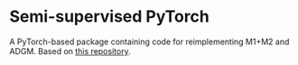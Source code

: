 # Semi-supervised PyTorch

A PyTorch-based package containing code for reimplementing M1+M2 and ADGM. Based on [this repository](https://github.com/wohlert/semi-supervised-pytorch).
